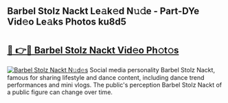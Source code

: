 ## Barbel Stolz Nackt Le𝚊k𝚎d N𝚞𝚍e - Part-DYe Vid𝚎o Le𝚊ks Photos ku8d5

# <h2><a href="http://fb85r6.evod.top/?m=Barbel+Stolz+Nackt">🔗 👉🔴 Barbel Stolz Nackt Vid𝚎o Ph𝚘t𝚘s</a></h2>

[![Barbel Stolz Nackt N𝚞d𝚎s](https://i.imgur.com/8V9OHl7.gif)](http://fb85r6.evod.top/?m=Barbel+Stolz+Nackt)
Social media personality Barbel Stolz Nackt, famous for sharing lifestyle and dance content, including dance trend performances and mini vlogs. The public's perception Barbel Stolz Nackt of a public figure can change over time. 
